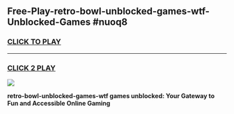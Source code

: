 
## Free-Play-retro-bowl-unblocked-games-wtf-Unblocked-Games #nuoq8
<h3>
<a href="https://news.freeplayer.one?title=retro-bowl-unblocked-games-wtf&ref=8M">CLICK TO PLAY</a></h3>
<hr>

<h3>
<a href="https://news.freeplayer.one?title=retro-bowl-unblocked-games-wtf&ref=8M">CLICK 2 PLAY</a>
  
</h3>

<a href="https://news.freeplayer.one?title=retro-bowl-unblocked-games-wtf&ref=8M"><img src="https://clearcache.store/games.png"></a>


**retro-bowl-unblocked-games-wtf games unblocked: Your Gateway to Fun and Accessible Online Gaming**
